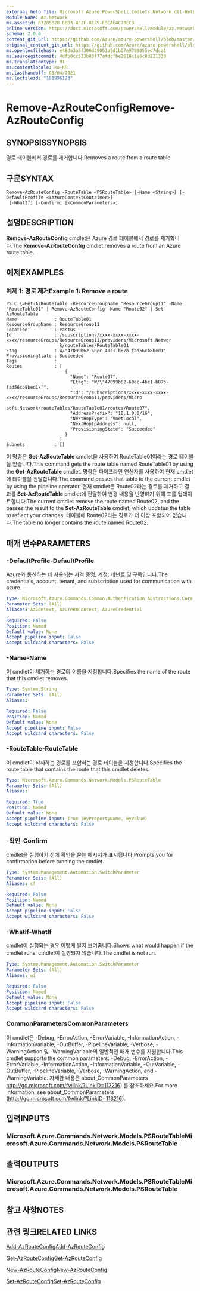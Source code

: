 ```yaml
---
external help file: Microsoft.Azure.PowerShell.Cmdlets.Network.dll-Help.xml
Module Name: Az.Network
ms.assetid: 03285628-6BD3-4F2F-8129-E3CAE4C70EC8
online version: https://docs.microsoft.com/powershell/module/az.network/remove-azrouteconfig
schema: 2.0.0
content_git_url: https://github.com/Azure/azure-powershell/blob/master/src/Network/Network/help/Remove-AzRouteConfig.md
original_content_git_url: https://github.com/Azure/azure-powershell/blob/master/src/Network/Network/help/Remove-AzRouteConfig.md
ms.openlocfilehash: e48da3a5f300d39051a9d1b07e9789855ed7dca1
ms.sourcegitcommit: 4dfb0cc533b83f77afdcfbe2618c1e6c8d221330
ms.translationtype: MT
ms.contentlocale: ko-KR
ms.lasthandoff: 03/04/2021
ms.locfileid: "101996123"
---
```

# <span data-ttu-id="ad999-101">Remove-AzRouteConfig</span><span class="sxs-lookup"><span data-stu-id="ad999-101">Remove-AzRouteConfig</span></span>

## <span data-ttu-id="ad999-102">SYNOPSIS</span><span class="sxs-lookup"><span data-stu-id="ad999-102">SYNOPSIS</span></span>
<span data-ttu-id="ad999-103">경로 테이블에서 경로를 제거합니다.</span><span class="sxs-lookup"><span data-stu-id="ad999-103">Removes a route from a route table.</span></span>

## <span data-ttu-id="ad999-104">구문</span><span class="sxs-lookup"><span data-stu-id="ad999-104">SYNTAX</span></span>

```
Remove-AzRouteConfig -RouteTable <PSRouteTable> [-Name <String>] [-DefaultProfile <IAzureContextContainer>]
 [-WhatIf] [-Confirm] [<CommonParameters>]
```

## <span data-ttu-id="ad999-105">설명</span><span class="sxs-lookup"><span data-stu-id="ad999-105">DESCRIPTION</span></span>
<span data-ttu-id="ad999-106">**Remove-AzRouteConfig** cmdlet은 Azure 경로 테이블에서 경로를 제거합니다.</span><span class="sxs-lookup"><span data-stu-id="ad999-106">The **Remove-AzRouteConfig** cmdlet removes a route from an Azure route table.</span></span>

## <span data-ttu-id="ad999-107">예제</span><span class="sxs-lookup"><span data-stu-id="ad999-107">EXAMPLES</span></span>

### <span data-ttu-id="ad999-108">예제 1: 경로 제거</span><span class="sxs-lookup"><span data-stu-id="ad999-108">Example 1: Remove a route</span></span>
```
PS C:\>Get-AzRouteTable -ResourceGroupName "ResourceGroup11" -Name "RouteTable01" | Remove-AzRouteConfig -Name "Route02" | Set-AzRouteTable
Name              : RouteTable01
ResourceGroupName : ResourceGroup11
Location          : eastus
Id                : /subscriptions/xxxx-xxxx-xxxx-xxxx/resourceGroups/ResourceGroup11/providers/Microsoft.Networ
                    k/routeTables/RouteTable01
Etag              : W/"47099b62-60ec-4bc1-b87b-fad56cb8bed1"
ProvisioningState : Succeeded
Tags              : 
Routes            : [
                      {
                        "Name": "Route07",
                        "Etag": "W/\"47099b62-60ec-4bc1-b87b-fad56cb8bed1\"",
                        "Id": "/subscriptions/xxxx-xxxx-xxxx-xxxx/resourceGroups/ResourceGroup11/providers/Micro
                    soft.Network/routeTables/RouteTable01/routes/Route07",
                        "AddressPrefix": "10.1.0.0/16",
                        "NextHopType": "VnetLocal",
                        "NextHopIpAddress": null, 
                        "ProvisioningState": "Succeeded"
                      }
                    ] 
Subnets           : []
```

<span data-ttu-id="ad999-109">이 명령은 **Get-AzRouteTable** cmdlet을 사용하여 RouteTable01이라는 경로 테이블을 얻습니다.</span><span class="sxs-lookup"><span data-stu-id="ad999-109">This command gets the route table named RouteTable01 by using the **Get-AzRouteTable** cmdlet.</span></span>
<span data-ttu-id="ad999-110">명령은 파이프라인 연산자를 사용하여 현재 cmdlet에 테이블을 전달합니다.</span><span class="sxs-lookup"><span data-stu-id="ad999-110">The command passes that table to the current cmdlet by using the pipeline operator.</span></span>
<span data-ttu-id="ad999-111">현재 cmdlet은 Route02라는 경로를 제거하고 결과를 **Set-AzRouteTable** cmdlet에 전달하여 변경 내용을 반영하기 위해 표를 업데이트합니다.</span><span class="sxs-lookup"><span data-stu-id="ad999-111">The current cmdlet remove the route named Route02, and the passes the result to the **Set-AzRouteTable** cmdlet, which updates the table to reflect your changes.</span></span>
<span data-ttu-id="ad999-112">테이블에 Route02라는 경로가 더 이상 포함되어 없습니다.</span><span class="sxs-lookup"><span data-stu-id="ad999-112">The table no longer contains the route named Route02.</span></span>

## <span data-ttu-id="ad999-113">매개 변수</span><span class="sxs-lookup"><span data-stu-id="ad999-113">PARAMETERS</span></span>

### <span data-ttu-id="ad999-114">-DefaultProfile</span><span class="sxs-lookup"><span data-stu-id="ad999-114">-DefaultProfile</span></span>
<span data-ttu-id="ad999-115">Azure와 통신하는 데 사용되는 자격 증명, 계정, 테넌트 및 구독입니다.</span><span class="sxs-lookup"><span data-stu-id="ad999-115">The credentials, account, tenant, and subscription used for communication with azure.</span></span>

```yaml
Type: Microsoft.Azure.Commands.Common.Authentication.Abstractions.Core.IAzureContextContainer
Parameter Sets: (All)
Aliases: AzContext, AzureRmContext, AzureCredential

Required: False
Position: Named
Default value: None
Accept pipeline input: False
Accept wildcard characters: False
```

### <span data-ttu-id="ad999-116">-Name</span><span class="sxs-lookup"><span data-stu-id="ad999-116">-Name</span></span>
<span data-ttu-id="ad999-117">이 cmdlet이 제거하는 경로의 이름을 지정합니다.</span><span class="sxs-lookup"><span data-stu-id="ad999-117">Specifies the name of the route that this cmdlet removes.</span></span>

```yaml
Type: System.String
Parameter Sets: (All)
Aliases:

Required: False
Position: Named
Default value: None
Accept pipeline input: False
Accept wildcard characters: False
```

### <span data-ttu-id="ad999-118">-RouteTable</span><span class="sxs-lookup"><span data-stu-id="ad999-118">-RouteTable</span></span>
<span data-ttu-id="ad999-119">이 cmdlet이 삭제하는 경로를 포함하는 경로 테이블을 지정합니다.</span><span class="sxs-lookup"><span data-stu-id="ad999-119">Specifies the route table that contains the route that this cmdlet deletes.</span></span>

```yaml
Type: Microsoft.Azure.Commands.Network.Models.PSRouteTable
Parameter Sets: (All)
Aliases:

Required: True
Position: Named
Default value: None
Accept pipeline input: True (ByPropertyName, ByValue)
Accept wildcard characters: False
```

### <span data-ttu-id="ad999-120">-확인</span><span class="sxs-lookup"><span data-stu-id="ad999-120">-Confirm</span></span>
<span data-ttu-id="ad999-121">cmdlet을 실행하기 전에 확인을 묻는 메시지가 표시됩니다.</span><span class="sxs-lookup"><span data-stu-id="ad999-121">Prompts you for confirmation before running the cmdlet.</span></span>

```yaml
Type: System.Management.Automation.SwitchParameter
Parameter Sets: (All)
Aliases: cf

Required: False
Position: Named
Default value: None
Accept pipeline input: False
Accept wildcard characters: False
```

### <span data-ttu-id="ad999-122">-WhatIf</span><span class="sxs-lookup"><span data-stu-id="ad999-122">-WhatIf</span></span>
<span data-ttu-id="ad999-123">cmdlet이 실행되는 경우 어떻게 될지 보여줍니다.</span><span class="sxs-lookup"><span data-stu-id="ad999-123">Shows what would happen if the cmdlet runs.</span></span> <span data-ttu-id="ad999-124">cmdlet이 실행되지 않습니다.</span><span class="sxs-lookup"><span data-stu-id="ad999-124">The cmdlet is not run.</span></span>

```yaml
Type: System.Management.Automation.SwitchParameter
Parameter Sets: (All)
Aliases: wi

Required: False
Position: Named
Default value: None
Accept pipeline input: False
Accept wildcard characters: False
```

### <span data-ttu-id="ad999-125">CommonParameters</span><span class="sxs-lookup"><span data-stu-id="ad999-125">CommonParameters</span></span>
<span data-ttu-id="ad999-126">이 cmdlet은 -Debug, -ErrorAction, -ErrorVariable, -InformationAction, -InformationVariable, -OutBuffer, -PipelineVariable, -Verbose, -WarningAction 및 -WarningVariable의 일반적인 매개 변수를 지원합니다.</span><span class="sxs-lookup"><span data-stu-id="ad999-126">This cmdlet supports the common parameters: -Debug, -ErrorAction, -ErrorVariable, -InformationAction, -InformationVariable, -OutVariable, -OutBuffer, -PipelineVariable, -Verbose, -WarningAction, and -WarningVariable.</span></span> <span data-ttu-id="ad999-127">자세한 내용은 about_CommonParameters http://go.microsoft.com/fwlink/?LinkID=113216) 를 참조하세요.</span><span class="sxs-lookup"><span data-stu-id="ad999-127">For more information, see about_CommonParameters (http://go.microsoft.com/fwlink/?LinkID=113216).</span></span>

## <span data-ttu-id="ad999-128">입력</span><span class="sxs-lookup"><span data-stu-id="ad999-128">INPUTS</span></span>

### <span data-ttu-id="ad999-129">Microsoft.Azure.Commands.Network.Models.PSRouteTable</span><span class="sxs-lookup"><span data-stu-id="ad999-129">Microsoft.Azure.Commands.Network.Models.PSRouteTable</span></span>

## <span data-ttu-id="ad999-130">출력</span><span class="sxs-lookup"><span data-stu-id="ad999-130">OUTPUTS</span></span>

### <span data-ttu-id="ad999-131">Microsoft.Azure.Commands.Network.Models.PSRouteTable</span><span class="sxs-lookup"><span data-stu-id="ad999-131">Microsoft.Azure.Commands.Network.Models.PSRouteTable</span></span>

## <span data-ttu-id="ad999-132">참고 사항</span><span class="sxs-lookup"><span data-stu-id="ad999-132">NOTES</span></span>

## <span data-ttu-id="ad999-133">관련 링크</span><span class="sxs-lookup"><span data-stu-id="ad999-133">RELATED LINKS</span></span>

[<span data-ttu-id="ad999-134">Add-AzRouteConfig</span><span class="sxs-lookup"><span data-stu-id="ad999-134">Add-AzRouteConfig</span></span>](./Add-AzRouteConfig.md)

[<span data-ttu-id="ad999-135">Get-AzRouteConfig</span><span class="sxs-lookup"><span data-stu-id="ad999-135">Get-AzRouteConfig</span></span>](./Get-AzRouteConfig.md)

[<span data-ttu-id="ad999-136">New-AzRouteConfig</span><span class="sxs-lookup"><span data-stu-id="ad999-136">New-AzRouteConfig</span></span>](./New-AzRouteConfig.md)

[<span data-ttu-id="ad999-137">Set-AzRouteConfig</span><span class="sxs-lookup"><span data-stu-id="ad999-137">Set-AzRouteConfig</span></span>](./Set-AzRouteConfig.md)


